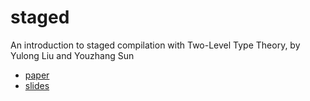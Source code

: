 # staged
An introduction to staged compilation with Two-Level Type Theory, by Yulong Liu and Youzhang Sun

- [paper](https://liuyulo.github.io/staged/paper.pdf)
- [slides](https://liuyulo.github.io/staged/slides.pdf)


